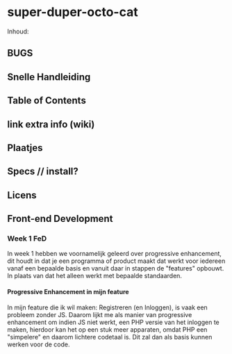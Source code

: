 # super-duper-octo-cat
Inhoud: 
## BUGS
## Snelle Handleiding
## Table of Contents
## link extra info (wiki)
## Plaatjes
## Specs // install?
## Licens

## Front-end Development
### Week 1 FeD
In week 1 hebben we voornamelijk geleerd over progressive enhancement, dit houdt in dat je een programma of product maakt dat werkt voor iedereen vanaf een bepaalde basis en vanuit daar in stappen de "features" opbouwt. In plaats van dat het alleen werkt met bepaalde standaarden.
#### Progressive Enhancement in mijn feature
In mijn feature die ik wil maken: Registreren (en Inloggen), is vaak een probleem zonder JS. Daarom lijkt me als manier van progressive enhancement om indien JS niet werkt, een PHP versie van het inloggen te maken, hierdoor kan het op een stuk meer apparaten, omdat PHP een "simpelere" en daarom lichtere codetaal is. Dit zal dan als basis kunnen werken voor de code.
